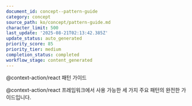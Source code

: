```yaml
---
document_id: concept--pattern-guide
category: concept
source_path: ko/concept/pattern-guide.md
character_limit: 500
last_update: '2025-08-21T02:13:42.385Z'
update_status: auto_generated
priority_score: 85
priority_tier: medium
completion_status: completed
workflow_stage: content_generated
---
```

@context-action/react 패턴 가이드

@context-action/react 프레임워크에서 사용 가능한 세 가지 주요 패턴의 완전한 가이드입니다.
